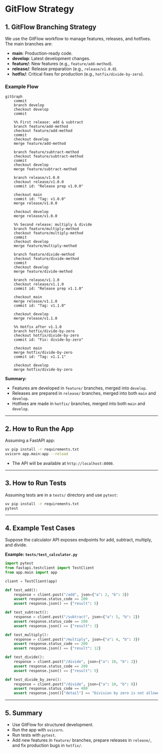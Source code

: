 # GitFlow Strategy

## 1. GitFlow Branching Strategy

We use the GitFlow workflow to manage features, releases, and hotfixes. The main branches are:

- **main**: Production-ready code.
- **develop**: Latest development changes.
- **feature/**: New features (e.g., `feature/add-method`).
- **release/**: Release preparation (e.g., `release/v1.0.0`).
- **hotfix/**: Critical fixes for production (e.g., `hotfix/divide-by-zero`).

### Example Flow

```mermaid
gitGraph
    commit
    branch develop
    checkout develop
    commit

    %% First release: add & subtract
    branch feature/add-method
    checkout feature/add-method
    commit
    checkout develop
    merge feature/add-method

    branch feature/subtract-method
    checkout feature/subtract-method
    commit
    checkout develop
    merge feature/subtract-method

    branch release/v1.0.0
    checkout release/v1.0.0
    commit id: "Release prep v1.0.0"

    checkout main
    commit id: "Tag: v1.0.0"
    merge release/v1.0.0

    checkout develop
    merge release/v1.0.0

    %% Second release: multiply & divide
    branch feature/multiply-method
    checkout feature/multiply-method
    commit
    checkout develop
    merge feature/multiply-method

    branch feature/divide-method
    checkout feature/divide-method
    commit
    checkout develop
    merge feature/divide-method

    branch release/v1.1.0
    checkout release/v1.1.0
    commit id: "Release prep v1.1.0"

    checkout main
    merge release/v1.1.0
    commit id: "Tag: v1.1.0"

    checkout develop
    merge release/v1.1.0

    %% Hotfix after v1.1.0
    branch hotfix/divide-by-zero
    checkout hotfix/divide-by-zero
    commit id: "Fix: divide-by-zero"

    checkout main
    merge hotfix/divide-by-zero
    commit id: "Tag: v1.1.1"

    checkout develop
    merge hotfix/divide-by-zero
```

**Summary:**
- Features are developed in `feature/` branches, merged into `develop`.
- Releases are prepared in `release/` branches, merged into both `main` and `develop`.
- Hotfixes are made in `hotfix/` branches, merged into both `main` and `develop`.

---

## 2. How to Run the App

Assuming a FastAPI app:

```bash
uv pip install -r requirements.txt
uvicorn app.main:app --reload
```

- The API will be available at `http://localhost:8000`.

---

## 3. How to Run Tests

Assuming tests are in a `tests/` directory and use `pytest`:

```bash
uv pip install -r requirements.txt
pytest
```

---

## 4. Example Test Cases

Suppose the calculator API exposes endpoints for add, subtract, multiply, and divide.

**Example: `tests/test_calculator.py`**

```python
import pytest
from fastapi.testclient import TestClient
from app.main import app

client = TestClient(app)

def test_add():
    response = client.post("/add", json={"a": 2, "b": 3})
    assert response.status_code == 200
    assert response.json() == {"result": 5}

def test_subtract():
    response = client.post("/subtract", json={"a": 5, "b": 2})
    assert response.status_code == 200
    assert response.json() == {"result": 3}

def test_multiply():
    response = client.post("/multiply", json={"a": 4, "b": 3})
    assert response.status_code == 200
    assert response.json() == {"result": 12}

def test_divide():
    response = client.post("/divide", json={"a": 10, "b": 2})
    assert response.status_code == 200
    assert response.json() == {"result": 5}

def test_divide_by_zero():
    response = client.post("/divide", json={"a": 10, "b": 0})
    assert response.status_code == 400
    assert response.json()["detail"] == "Division by zero is not allowed"
```

---

## 5. Summary

- Use GitFlow for structured development.
- Run the app with `uvicorn`.
- Run tests with `pytest`.
- Add new features in `feature/` branches, prepare releases in `release/`, and fix production bugs in `hotfix/`.